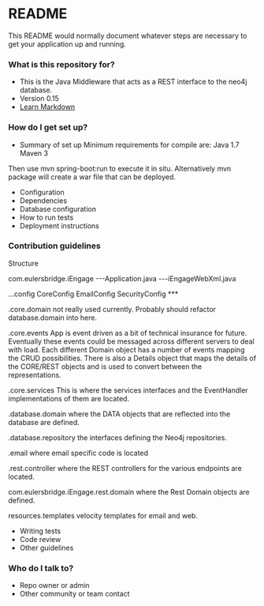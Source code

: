 # README #

This README would normally document whatever steps are necessary to get your application up and running.

### What is this repository for? ###

* This is the Java Middleware that acts as a REST interface to the neo4j database.
* Version 0.15
* [Learn Markdown](https://bitbucket.org/tutorials/markdowndemo)

### How do I get set up? ###

* Summary of set up
Minimum requirements for compile are:
Java 1.7
Maven 3

Then use mvn spring-boot:run to execute it in situ.
Alternatively mvn package will create a war file that can be deployed.

* Configuration
* Dependencies
* Database configuration
* How to run tests
* Deployment instructions

### Contribution guidelines ###

Structure

com.eulersbridge.iEngage
---Application.java
---iEngageWebXml.java

...config
	CoreConfig
	EmailConfig
	SecurityConfig ***

.core.domain
	not really used currently.  Probably should refactor database.domain into here.

.core.events
	App is event driven as a bit of technical insurance for future.  Eventually these events could be
	messaged across different servers to deal with load.  Each different Domain object has a number of events
	mapping the CRUD possibilities.  There is also a Details object that maps the details of the CORE/REST objects
	and is used to convert between the representations.

.core.services
	This is where the services interfaces and the EventHandler implementations of them are located.

.database.domain
	where the DATA objects that are reflected into the database are defined.

.database.repository
	the interfaces defining the Neo4j repositories.

.email
	where email specific code is located

.rest.controller
	where the REST controllers for the various endpoints are located.

com.eulersbridge.iEngage.rest.domain
	where the Rest Domain objects are defined.

resources.templates
	velocity templates for email and web.


* Writing tests
* Code review
* Other guidelines

### Who do I talk to? ###

* Repo owner or admin
* Other community or team contact